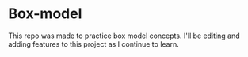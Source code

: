 # Box-model
This repo was made to practice box model concepts. I'll be editing and adding features to this project as I continue to learn. 
